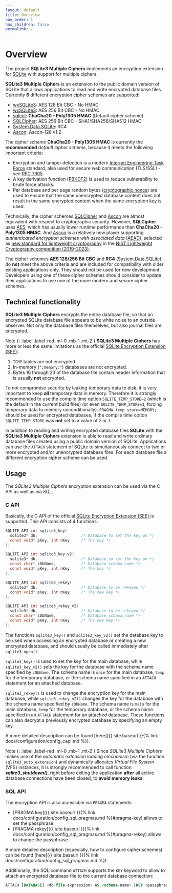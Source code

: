 ```yaml
---
layout: default
title: Overview
nav_order: 1
has_children: false
permalink: /
---
```

# Overview
The project **SQLite3 Multiple Ciphers** implements an encryption extension for [SQLite](https://www.sqlite.org) with support for multiple ciphers.

**SQLite3 Multiple Ciphers** is an extension to the public domain version of SQLite that allows applications to read and write encrypted database files. Currently **6** different encryption cipher schemes are supported:

- [wxSQLite3](https://github.com/utelle/wxsqlite3): AES 128 Bit CBC - No HMAC
- [wxSQLite3](https://github.com/utelle/wxsqlite3): AES 256 Bit CBC - No HMAC
- [sqleet](https://github.com/resilar/sqleet): **ChaCha20 - Poly1305 HMAC** (Default cipher scheme)
- [SQLCipher](https://www.zetetic.net/sqlcipher/): AES 256 Bit CBC - SHA1/SHA256/SHA512 HMAC
- [System.Data.SQLite](http://system.data.sqlite.org): RC4
- [Ascon](https://ascon.iaik.tugraz.at/): Ascon-128 v1.2

The cipher scheme **ChaCha20 - Poly1305 HMAC** is currently the **recommended** _default cipher scheme_, because it meets the following important criteria:

- Encryption and tamper detection is a modern [Internet Engineering Task Force](https://www.ietf.org) standard, also used for secure web communication (TLS/SSL) - see [RFC 7905](https://datatracker.ietf.org/doc/html/rfc7905). 
- A key derivation function ([PBKDF2](https://en.wikipedia.org/wiki/PBKDF2)) is used to reduce vulnerability to brute force attacks. 
- Per database and per page random bytes ([cryptographic nonce](https://en.wikipedia.org/wiki/Cryptographic_nonce)) are used to ensure that the same unencrypted database content does not result in the same encrypted content when the same encryption key is used.

Technically, the cipher schemes [SQLCipher](https://www.zetetic.net/sqlcipher/) and [Ascon](https://ascon.iaik.tugraz.at/) are almost equivalent with respect to cryptographic security. However, **SQLCipher** uses [AES](https://en.wikipedia.org/wiki/Advanced_Encryption_Standard), which has usually lower runtime performance than **ChaCha20 - Poly1305 HMAC**. And [Ascon](https://ascon.iaik.tugraz.at/) is a relatively new player supporting _authenticated encryption schemes with associated data_ ([AEAD](https://www.ietf.org/archive/id/draft-irtf-cfrg-aead-properties-03.html)), selected as [new standard for lightweight cryptography](https://www.nist.gov/news-events/news/2023/02/nist-selects-lightweight-cryptography-algorithms-protect-small-devices) in the [NIST Lightweight Cryptography competition (2019–2023)](https://csrc.nist.gov/projects/lightweight-cryptography/finalists).

The cipher schemes **AES 128/256 Bit CBC** and **RC4** ([System.Data.SQLite](http://system.data.sqlite.org)) do **not** meet the above criteria and are included for compatibility with older existing applications only. They should not be used for new development. Developers using one of these cipher schemes should consider to update their applications to use one of the more modern and secure cipher schemes.

## Technical functionality

**SQLite3 Multiple Ciphers** encrypts the entire database file, so that an encrypted SQLite database file appears to be white noise to an outside observer. Not only the database files themselves, but also journal files are encrypted.

Note
{: .label .label-red .ml-0 .mb-1 .mt-2 }
**SQLite3 Multiple Ciphers** has more or less the same limitations as the official [SQLite Encryption Extension (SEE)](https://www.sqlite.org/see):

  1. `TEMP` tables are not encrypted.
  2. In-memory (`":memory:"`) databases are not encrypted.
  3. Bytes 16 through 23 of the database file contain header information that is usually **not** encrypted.

To not compromise security by leaking temporary data to disk, it is very important to keep **all** temporary data in memory. Therefore it is strongly recommended to use the compile time option `SQLITE_TEMP_STORE=2` (which is the default in the current build files) (or even `SQLITE_TEMP_STORE=3`, forcing temporary data to memory unconditionally). `PRAGMA temp_store=MEMORY;` should be used for encrypted databases, if the compile time option `SQLITE_TEMP_STORE` was **not** set to a value of `2` or `3`.

In addition to reading and writing encrypted database files **SQLite** with the **SQLite3 Multiple Ciphers** extension is able to read and write ordinary database files created using a public domain version of SQLite. Applications can use the `ATTACH` statement of SQLite to simultaneously connect to two or more encrypted and/or unencrypted database files. For each database file a different encryption cipher scheme can be used.

## Usage

The _SQLite3 Multiple Ciphers_ encryption extension can be used via the C API as well as via SQL.

### C API

Basically, the C API of the official [SQLite Encryption Extension (SEE) ](https://www.hwaci.com/sw/sqlite/see.html) is supported. This API consists of 4 functions:

```c
SQLITE_API int sqlite3_key(
  sqlite3* db,                   /* Database to set the key on */
  const void* pKey, int nKey     /* The key */
);

SQLITE_API int sqlite3_key_v2(
  sqlite3* db,                   /* Database to set the key on */
  const char* zDbName,           /* Database schema name */
  const void* pKey, int nKey     /* The key */
);

SQLITE_API int sqlite3_rekey(
  sqlite3* db,                   /* Database to be rekeyed */
  const void* pKey, int nKey     /* The new key */
);

SQLITE_API int sqlite3_rekey_v2(
  sqlite3* db,                   /* Database to be rekeyed */
  const char* zDbName,           /* Database schema name */
  const void* pKey, int nKey     /* The new key */
);
```

The functions `sqlite3_key()` and `sqlite3_key_v2()` set the database key to be used when accessing an encrypted database or creating a new encrypted database, and should usually be called immediately after `sqlite3_open()`.

`sqlite3_key()` is used to set the key for the main database, while `sqlite3_key_v2()` sets the key for the database with the schema name specified by `zDbName`. The schema name is `main` for the main database, `temp` for the temporary database, or the schema name specified in an `ATTACH` statement for an attached database.

`sqlite3_rekey()` is used to change the encryption key for the main database, while `sqlite3_rekey_v2()` changes the key for the database with the schema name specified by `zDbName`. The schema name is `main` for the main database, `temp` for the temporary database, or the schema name specified in an `ATTACH` statement for an attached database. These functions can also decrypt a previously encrypted database by specifying an empty key.

A more detailed description can be found [here]({{ site.baseurl }}{% link docs/configuration/config_capi.md %}).

Note
{: .label .label-red .ml-0 .mb-1 .mt-2 }
Since _SQLite3 Multiple Ciphers_ makes use of the _automatic extension loading mechanism_ (via the function `sqlite3_auto_extension`) and dynamically allocates _Virtual File System_ (VFS) instances, it is strongly recommended to call function _**sqlite3_shutdown()**_, right before exiting the application **after** all active database connections have been closed, to **avoid memory leaks**.

### SQL API

The encryption API is also accessible via `PRAGMA` statements:

- [PRAGMA key]({{ site.baseurl }}{% link docs/configuration/config_sql_pragmas.md %}#pragma-key) allows to set the passphrase.
- [PRAGMA rekey]({{ site.baseurl }}{% link docs/configuration/config_sql_pragmas.md %}#pragma-rekey) allows to change the passphrase.

A more detailed description (especially, how to configure cipher schemes) can be found [here]({{ site.baseurl }}{% link docs/configuration/config_sql_pragmas.md %}).

Additionally, the SQL command `ATTACH` supports the `KEY` keyword to allow to attach an encrypted database file to the current database connection:
```sql
ATTACH [DATABASE] <db-file-expression> AS <schema-name> [KEY <passphrase>]
```
